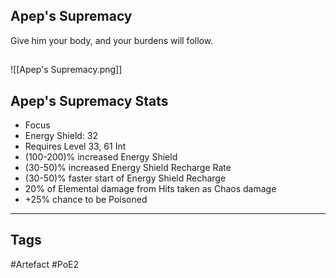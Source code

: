 ## Apep's Supremacy
Give him your body, and your burdens will follow.
##
![[Apep's Supremacy.png]]
## Apep's Supremacy Stats
- Focus
- Energy Shield: 32
- Requires Level 33, 61 Int
- (100-200)% increased Energy Shield
- (30-50)% increased Energy Shield Recharge Rate
- (30-50)% faster start of Energy Shield Recharge
- 20% of Elemental damage from Hits taken as Chaos damage
- +25% chance to be Poisoned


---
## Tags
#Artefact
#PoE2